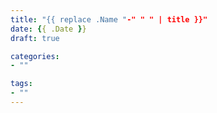 ```yaml
---
title: "{{ replace .Name "-" " " | title }}"
date: {{ .Date }}
draft: true

categories:
- ""

tags:
- ""
---
```


